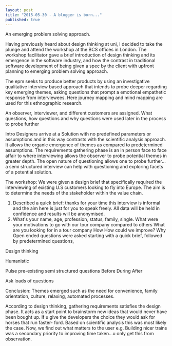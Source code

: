 ```yaml
---
layout: post
title: "2015-05-30 - A blogger is born..."
published: true
---
```


An emerging  problem solving approach.

Having previously heard about design thinking at uni, I decided to take the plunge and attend the workshop at the BCS offices in London. The workshop facilitator gave a brief introduction of design thinking and its emergence in the software industry, and how the contrast in traditional software development of being given a spec by the client with upfront planning to emerging problem solving approach.

The epm seeks to produce better products by using an investigative qualitative interview based approach that intends to probe deeper regarding key emerging themes, asking questions that prompt a emotional empathetic response from interviewees.  Here journey mapping  and mind mapping are used for this ethnographic research.

An observer, interviewer, and different customers are assigned. What questions, how questions and why questions were used later in the process to probe further 


Intro
Designers arrive at a Solution with no predefined parameters or assumptions and  in this way contrasts with the scientific analysis approach. It allows the organic emergence of themes as compared to predetermined assumptions. The requirements gathering phase is an in person face to face affair to where interviewing allows the observer to probe potential themes in greater depth. The open nature of questioning allows one to probe further…a semi structured interview can help with questioning and exploring facets of a potential solution. 

The workshop:
We were given a design brief that specifically required the interviewing of existing U.S customers looking to fly into Europe. The aim is to determine the needs of the stakeholder within the value chain.

1)	Described a quick brief: thanks for your time this interview is informal and the aim here is just for you to speak freely. All data will be held in confidence and results will be anonymised. 
2)	What's your name, age, profession, status, family, single.
What were your motivations to go with our tour company compared to others
What are you looking for in a tour company
How 
How could we improve?
Why  Open ended questions were asked starting with a quick brief, followed by predetermined questions, 


Design thinking

Humanistic 

Pulse  pre-existing semi structured questions
Before
During 
After

Ask loads of questions 

Conclusion:
Themes emerged such as the need for convenience, family orientation, culture, relaxing, automated processes. 

According to design thinking, gathering requirements satisfies the design phase. It acts as a start point to brainstorm new ideas that would never have been bought up. If u give the developers the choice they would ask for horses that run faster- ford. Based on scientific analysis this was most likely the case. Now, we find out what matters to the user e.g. Building nicer trains was a secondary priority to improving time taken…u only get this from observation. 
